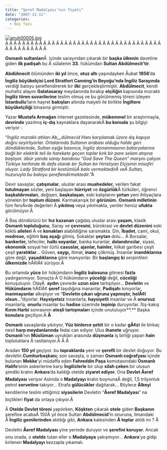 ```yaml
---
title: "Şeref Madalyası’nın fiyatı"
date: "2007-11-11"
categories: 
  - Baş Yazı
---
```


[![anuh00005.jpg](/uploads/2007/11/anuh00005.jpg)](/uploads/2007/11/anuh00005.jpg "anuh00005.jpg")Â Â Â Â Â Â Â Â Â Â Â Â Â Â Â Â Â Â Â Â Â Â Â Â Â Â Â Â Â Â Â Â Â Â Â Â Â Â Â Â Â Â Â Â Â Â Â 

**Osmanlı sultanları**Â  içinde sarayından çıkarak bir **başka ülkenin** davetine giden **ilk padişah** bu Â sülalenin **33.** hükümdarı **Sultan Abdülmecit’tir**.

**Abdülmecit** ölümünden **iki yıl** önce, **otuz altı** yaşındayken Åubat **1856**’da **İngiliz büyükelçisi Lord Stratfort Canning’in Beyoğu’nda İngiliz Sarayında** verdiği baloyu şereflendirerek bir **ilki** gerçekleştirmiştir. **Abdülmecit**, kendi muhafız alayını **Galatasaray** meydanında bırakıp **elçiliğin** kapısında mızraklı **İngiliz tören suvarilerine** teslim olmuş ve bu görülmemiş töreni izleyen **İstanbullu**’ların hayret **bakışları** altında maiyeti ile birlikte **İngiltere büyükelçiliği** binasına girmiştir.

Yazar **Mustafa Armağan** internet gazetesinde, **mükemmel** bir araştırmayla, **devrinde** yazılmış **iç-dış** kaynaklara dayanarakÂ **bu konuda** şu bilgiyi veriyor :

“_İngiliz mızraklı atlıları Ab__dülmecid Hanı karşılamak üzere dış kapıya doğru seyirtiyorlar. Ortalarında Sultanın arabası olduğu halde geri döndüklerinde, Sultan eşiğe basınca, İngiliz donanmasının bataryalarına bağlı bir elektrik teli ile harekete geçen toplar kırk bir pare selam atışına başlıyor. öbür yanda saray bandosu “God Save The Queen” marşını çalıyor. Türkiye tarihinde ilk defa olarak bir Sultan bir Hıristiyan Elçisinin misafiri oluyor. Lady Stratford bir kostümlüÂ balo vermektedirÂ veÂ Sultan, huzuruyla bu baloyu şereflendirmektedir_.”Â 

Devir savaşlar, **çatışmalar**, uluslar arası **muahedeler,** verilen fakat **tutulmayan** sözler, yeni başlayan **hürriyet** ve **özgürlük**Â türküleri, öğrenci **başkaldırmaları**, değişen, **başkalaşan**, eski kalıplarını **yırtan** yeni ihtiyaçlara yönelen bir **toplum düzeni**. Karmakarışık bir **görünüm.** **Osmanlı milletinin** tüm fersÃ»de değerleri Â **yıkılmış** veya yıkılmakta, yeniler henüz **ufukta** görülmüyor.Â 

Â Baş döndürücü bir **hız kazanan** çağdaş uluslar arası **yaşam,** klasik **Osmanlı topluluğunu**, Saray ve **çevresini**, bürokrasi ve **devlet düzenini** eski köklü **aileleri** Â ve **konakları** alabildiğine sarsmakta. Din, **İbadet**, cami, okul, **medrese,** eğitim **baş aşağı** gitmiş. Sokaklar **şeytan** dolu… Â Borsalar, **bankerler,** tefeciler, **halkı soyanlar**, banka kuranlar, **dolandırıcılar**, siyasi, **ekonomik** sosyal her türlü **casuslar, ajanlar, hainler,** hilkat garibesi çeşit çeşit **yaratıklar**… Güven, **saygı,** itimat, **inanç** çökmüş. İnsanlar **inandıklarına** göre değil, **yaşadıklarına** göre inanıyorlar. Bir **başlangıç ki** serpintileri **ülkemizde** hÃ¢lÃ¢ sürüyor.Â 

Bu ortamda **yüce** bir hükümdarın **İngiliz balosuna** gitmesi **fazla** yadırganmıyor. Sonuçta Â O hükümdarın **yüceliği** değil, **cüceliği** konuşuluyor. OlayÂ  **aydın** çevrede **uzun süre** tartışılıyor… **Devletin** ve **Hükümdarın** hÃ¢lÃ¢ **şeref** taşıdığına inananlar, **Padişah**ı kınıyorlar, **inanmayanlar** alkışlıyor ve “**Devletin çıkarı uğruna yapmıştır, helÃ¢l olsun**…”diyorlar. **Haysiyetsiz** insanlarla, **haysiyetli** insanlar ve Â **onursuz** insanlarla, **onurlu** insanlar bu **hadise** üzerinde **tepinip** duruyorlar. İtiş-kakış **Kırım Harbi** sonrasının **ateşli tartışmaları** içinde unutuluyor**.** Başka **konulara** geçiliyor.Â **Â** 

**Osmanlı** savaşlarda yıkılıyor, **Yüz binlerce şehit** bir o kadar **gÃ¢zi** ile birkaç nesil **harp meydanlarında** fedai can ediyor. Ulus **ihanete** uğruyor. **Osmanlı**’nın **Müslüman** uyrukları arasında **düşmanla** iş birliği yapan **hain** topluluklara Â rastlanıyor.Â Â Â 

Aradan **150 yıl** geçiyor. bu **topraklarda** yeni ve **şerefli** bir devlet doğuyor. Bu devletin **Cumhurbaşkanı;** son savaşta, o zaman **Osmanlı coğrafyası** içinde bulunan **Mekke**’yi müdaffa eden **Fahreddin Paşa** komutasındaki **Osmanlı Halife**’sinin askerlerine karşı **İngilizlerle** bir olup **silah çeken** bir ulusun şimdiki kralını **Ankara**’da kaldığı otelde **ziyaret ediyor.** Ona **Devlet Åeref Madalyası** veriyor Aslında o **Madalyayı** kralın boynunaÂ değil, 1,5 trilyonluk petrol **servetine** takıyor… Etrafa **gülücükler** dağıtarak… Böylece **Ãlkeyi** kendilerine teslim ettiğimiz **siyasilerin** Devletin “**Åeref Madalyası**” na biçtikleri **fiyat** da ortaya çıkıyor.Â 

Â **Otelde Devlet töreni** yapılırken, **Köşkten** çıkarak **otele** giden **Başkanın** şerefine acabaÂ 150Â yıl önce Sultan **Abdülmecid**’in onuruna, limandaki Â **İngiliz gemilerinden** atıldığı gibi, **Ankara** kalesinden **Â toplar** atıldı mı ? Â 

Devletin **Åeref Madalyası** yine yerinde duruyor ve **şerefini koruyor.** Ancak onu orada, o **otelde** tutan eller o **Madalyaya** yakışmıyor… **Ankara**’ya gidip kirlenen **Madalyayı** kezzapla yıkamalı.
